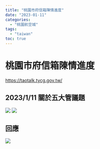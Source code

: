 ```yaml
---
title: "桃園市府信箱陳情進度"
date: "2023-01-11"
categories:
  - "桃園航空城"
tags:
  - "taiwan"
toc: true
---
```


# 桃園市府信箱陳情進度

https://taotalk.tycg.gov.tw/

## 2023/1/11 關於五大管議題

<!--more-->

![](/imgs/2023/2023-01-11/20230111-1.png)
![](/imgs/2023/2023-01-11/20230111-2.png)

## 回應

![](/imgs/2023/2023-01-11/20230118-1.png)
